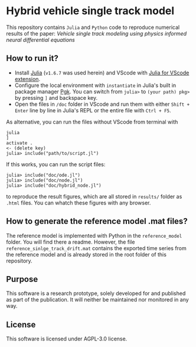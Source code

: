 # Hybrid vehicle single track model
This repository contains `Julia` and `Python` code to reproduce numerical results of the paper:
*Vehicle single track modeling using physics informed neural differential equations*

## How to run it?
* Install [Julia](https://julialang.org/downloads/) (`v1.6.7` was used herein) and VScode with [Julia for VScode extension](https://www.julia-vscode.org/).
* Configure the local environment with `instantiate` in Julia's built in package manager [Pgk](https://docs.julialang.org/en/v1/stdlib/Pkg/). You can switch from `julia>` to `(your path) pkg>` by pressing `]` and backspace key.
* Open the files in `/doc` folder in VScode and run them with either `Shift + Enter` line by line in Julia's REPL or the entire file with `Ctrl + F5`.

As alternative, you can run the files without VScode from terminal with 
```
julia
]
activate .
<- (delete key)
julia> include("path/to/script.jl")
```

If this works, you can run the script files:
```
julia> include("doc/ode.jl")
julia> include("doc/node.jl")
julia> include("doc/hybrid_node.jl")
```
to reproduce the result figures, which are all stored in `results/` folder as `.html` files.
You can whatch these figures with any browser.

## How to generate the reference model .mat files?
The reference model is implemented with Python in the `reference_model` folder. You will find there a readme.
However, the file `reference_sinlge_track_drift.mat` contains the exported time series from the reference model
and is already stored in the root folder of this repository.

## Purpose
This software is a research prototype, solely developed for and 
published as part of the publication. It will neither be maintained 
nor monitored in any way.

## License
This software is licensed under AGPL-3.0 license.